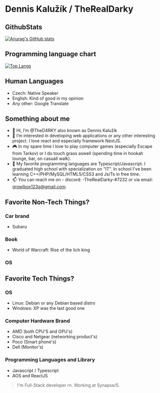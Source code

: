 # Dennis Kalužík / TheRealDarky

## GithubStats

[![Anurag's GitHub stats](https://github-readme-stats.vercel.app/api?username=TheD4RKY&show_icons=true&theme=tokyonight)](https://github.com/anuraghazra/github-readme-stats) 


## Programming language chart
[![Top Langs](https://github-readme-stats.vercel.app/api/top-langs/?username=TheD4RKY&show_icons=true&theme=tokyonight&langs_count=8&layout=compact)](https://github.com/anuraghazra/github-readme-stats)

## Human Languages
- Czech: Native Speaker
- English: Kind of good in my opinion
- Any other: Google Translate

## Something about me
- 👋 Hi, I’m @TheD4RKY also known as Dennis Kalužík
- 👀 I’m interested in developing web applications or any other interesting project. I love react and especially framework NextJS.
- :video_game: In my spare time I love to play computer games (especially Escape from Tarkov) or I do touch grass aswell (spending time in hookah lounge, bar, on casuall walk).
- 🌱 My favorite programming languages are Typescript/Javascript. I graduated high school with specialization on "IT". In school I've been learning C++/PHP/MySQL/HTML5/CSS3 and Js/Ts in free time.
- 📫 You can reach me on - discord: -TheRealDarky-#7232 or via email: growlbox123g@gmail.com. 
## Favorite Non-Tech Things?
### Car brand
- Subaru
### Book
- World of Warcraft: Rise of the lich king
### OS
## Favorite Tech Things?
### OS
- Linux: Debian or any Debian based distro
- Windows: XP was the last good one

### Computer Hardware Brand
- AMD (both CPU'S and GPU's)
- Cisco and Netgear (networking product's)
- Poco (Smart phone's)
- Dell (Monitor's)

### Programming Languages and Library
- Javascript / Typescript
- AOS and ReactJS




> I'm Full-Stack developer rn.
> Working at Synapse/5.


